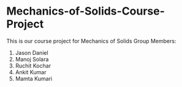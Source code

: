 # Mechanics-of-Solids-Course-Project
This is our course project for Mechanics of Solids
Group Members:
1. Jason Daniel
2. Manoj Solara
3. Ruchit Kochar
4. Ankit Kumar
5. Mamta Kumari
